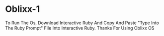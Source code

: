 # Oblixx-1
To Run The Os, Download Interactive Ruby And Copy And Paste "Type Into The Ruby Prompt" File Into Interactive Ruby.
Thanks For Using Oblixx OS
